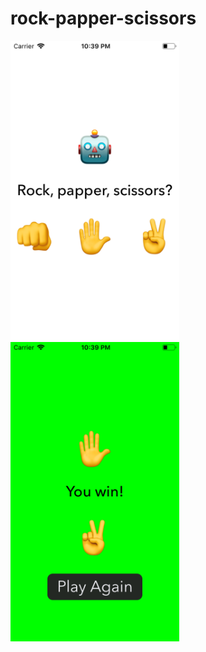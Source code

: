 # rock-papper-scissors
<img src= "/Screenshots/1.png" width="270" height="479">   <img src= "/Screenshots/2.png" width="270" height="479">
